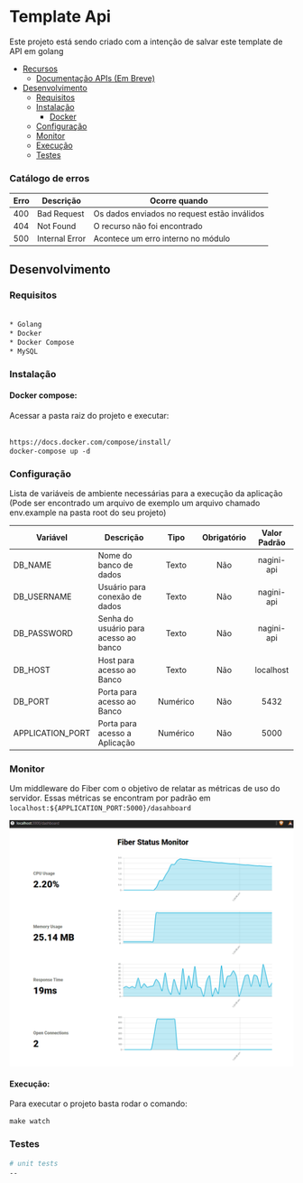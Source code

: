 # Template Api

Este projeto está sendo criado com a intenção de salvar este template de API em golang

- [Recursos](#recursos)
    - [Documentação APIs (Em Breve)](#)
- [Desenvolvimento](#desenvolvimento)
    - [Requisitos](#requisitos)
    - [Instalação](#instalação)
        - [Docker](#docker-compose)
    - [Configuração](#configuração)
    - [Monitor](#Monitor)
    - [Execução](#Execução)
    - [Testes](#Testes)

### Catálogo de erros

| Erro | Descrição           | Ocorre quando                                                  |
| ---- | ------------------- | -------------------------------------------------------------- |
|  400 | Bad Request         | Os dados enviados no request estão inválidos                   |
|  404 | Not Found           | O recurso não foi encontrado                                   |
|  500 | Internal Error      | Acontece um erro interno no módulo                             |

## Desenvolvimento

### Requisitos

```

* Golang
* Docker
* Docker Compose
* MySQL

```

### Instalação

#### Docker compose:

Acessar a pasta raiz do projeto e executar:

```

https://docs.docker.com/compose/install/
docker-compose up -d

```

### Configuração

Lista de variáveis de ambiente necessárias para a execução da aplicação (Pode ser encontrado um arquivo de exemplo um arquivo chamado env.example na pasta root do seu projeto)

| Variável               | Descrição                             |   Tipo   | Obrigatório |  Valor Padrão   |
| ---------------------- | ------------------------------------- | :------: | :---------: | :-------------: |
| DB_NAME          | Nome do banco de dados                |  Texto   |     Não     |    nagini-api    |
| DB_USERNAME      | Usuário para conexão de dados         |  Texto   |     Não     |    nagini-api    |
| DB_PASSWORD      | Senha do usuário para acesso ao banco |  Texto   |     Não     |    nagini-api    |
| DB_HOST          | Host para acesso ao Banco             |  Texto   |     Não     |    localhost    |
| DB_PORT          | Porta para acesso ao Banco            | Numérico |     Não     |      5432       |
| APPLICATION_PORT          | Porta para acesso a Aplicação            | Numérico |     Não     |      5000       |

### Monitor
Um middleware do Fiber com o objetivo de relatar as métricas de uso do servidor. Essas métricas se encontram por padrão em ```localhost:${APPLICATION_PORT:5000}/dasahboard```

![Dashboard](docs/images/monitor.gif)

#### Execução:

Para executar o projeto basta rodar o comando:
```
make watch
```

### Testes

```bash
# unit tests
--

```
